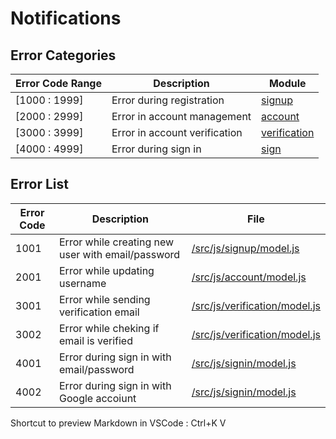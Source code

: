 # Notifications



## Error Categories

| Error Code Range | Description | Module |
| ---------------- | ----------- | ---- |
|  [1000 : 1999]     | Error during registration | [signup](/src/js/signup)  |
|  [2000 : 2999]     | Error in account management | [account](/src/js/account)  |
|  [3000 : 3999]     | Error in account verification | [verification](/src/js/verification)  |
|  [4000 : 4999]     | Error during sign in | [sign](/src/js/sign)  |




## Error List

| Error Code  | Description | File |
| ----------- | ----------- | ---- |
| 1001  | Error while creating new user with email/password | [/src/js/signup/model.js](/src/js/signup/model.js)  |
| 2001  | Error while updating username | [/src/js/account/model.js](/src/js/account/model.js)  |
| 3001  | Error while sending verification email | [/src/js/verification/model.js](/src/js/verification/model.js)  |
| 3002  | Error while cheking if email is verified | [/src/js/verification/model.js](/src/js/verification/model.js)  |
| 4001  | Error during sign in with email/password | [/src/js/signin/model.js](/src/js/signin/model.js)  |
| 4002  | Error during sign in with Google accoiunt | [/src/js/signin/model.js](/src/js/signin/model.js)  |


Shortcut to preview Markdown in VSCode : Ctrl+K V